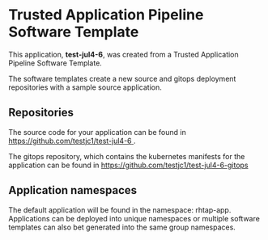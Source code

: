 # Trusted Application Pipeline Software Template

This application, **test-jul4-6**, was created from a Trusted Application Pipeline Software Template.

The software templates create a new source and gitops deployment repositories with a sample source application. 

## Repositories

The source code for your application can be found in [https://github.com/testjc1/test-jul4-6 ](https://github.com/testjc1/test-jul4-6 ).
 
The gitops repository, which contains the kubernetes manifests for the application can be found in 
[https://github.com/testjc1/test-jul4-6-gitops ](https://github.com/testjc1/test-jul4-6-gitops ) 

## Application namespaces 

The default application will be found in the namespace: rhtap-app. Applications can be deployed into unique namespaces or multiple software templates can also bet generated into the same group namespaces.  